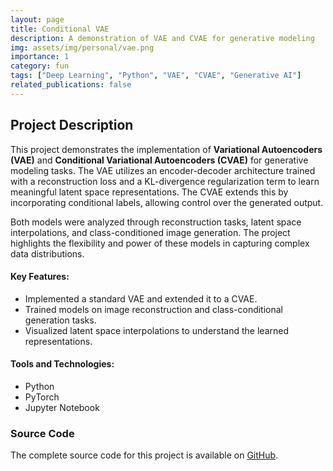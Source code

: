 ```yaml
---
layout: page
title: Conditional VAE
description: A demonstration of VAE and CVAE for generative modeling
img: assets/img/personal/vae.png
importance: 1
category: fun
tags: ["Deep Learning", "Python", "VAE", "CVAE", "Generative AI"]
related_publications: false
---
```

## Project Description
This project demonstrates the implementation of **Variational Autoencoders (VAE)** and **Conditional Variational Autoencoders (CVAE)** for generative modeling tasks. The VAE utilizes an encoder-decoder architecture trained with a reconstruction loss and a KL-divergence regularization term to learn meaningful latent space representations. The CVAE extends this by incorporating conditional labels, allowing control over the generated output.

Both models were analyzed through reconstruction tasks, latent space interpolations, and class-conditioned image generation. The project highlights the flexibility and power of these models in capturing complex data distributions.

#### Key Features:
- Implemented a standard VAE and extended it to a CVAE.
- Trained models on image reconstruction and class-conditional generation tasks.
- Visualized latent space interpolations to understand the learned representations.

#### Tools and Technologies:
- Python
- PyTorch
- Jupyter Notebook

### Source Code
The complete source code for this project is available on [GitHub](https://github.com/yosephberhanu/vae).